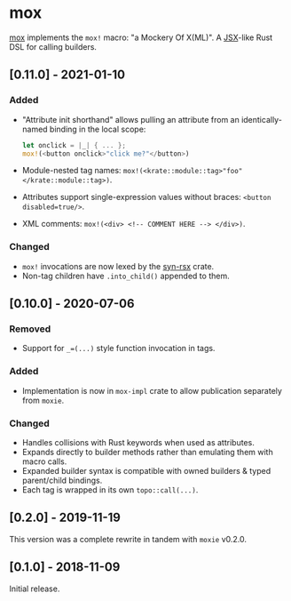 # mox

[mox] implements the `mox!` macro: "a Mockery Of X(ML)". A [JSX]-like Rust DSL for calling builders.

[mox]: https://docs.rs/moxie
[JSX]: https://reactjs.org/docs/introducing-jsx.html

<!-- categories: Added, Removed, Changed, Deprecated, Fixed, Security -->

## [0.11.0] - 2021-01-10

### Added

- "Attribute init shorthand" allows pulling an attribute from an identically-named binding in the
  local scope:

  ```rust
  let onclick = |_| { ... };
  mox!(<button onclick>"click me?"</button>)
  ```

- Module-nested tag names: `mox!(<krate::module::tag>"foo"</krate::module::tag>)`.
- Attributes support single-expression values without braces: `<button disabled=true/>`.
- XML comments: `mox!(<div> <!-- COMMENT HERE --> </div>)`.

### Changed

- `mox!` invocations are now lexed by the [syn-rsx](https://docs.rs/syn-rsx) crate.
- Non-tag children have `.into_child()` appended to them.

## [0.10.0] - 2020-07-06
### Removed

- Support for `_=(...)` style function invocation in tags.

### Added

- Implementation is now in `mox-impl` crate to allow publication separately from `moxie`.

### Changed

- Handles collisions with Rust keywords when used as attributes.
- Expands directly to builder methods rather than emulating them with macro calls.
- Expanded builder syntax is compatible with owned builders & typed parent/child bindings.
- Each tag is wrapped in its own `topo::call(...)`.

## [0.2.0] - 2019-11-19

This version was a complete rewrite in tandem with `moxie` v0.2.0.

## [0.1.0] - 2018-11-09

Initial release.
